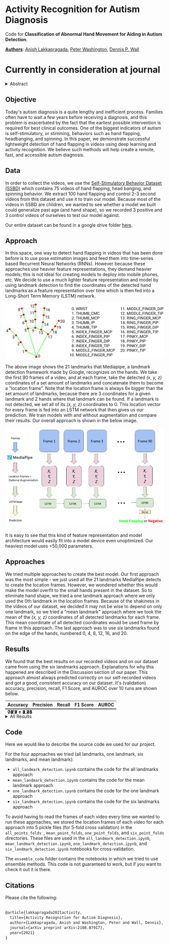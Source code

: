 # Activity Recognition for Autism Diagnosis


<p>Code for <strong> Classification of Abnormal Hand Movement for Aiding in Autism Detection</strong>.</p>
<p><strong><a href="mailto:anish.lakkapragada@gmail.com,peter100@stanford.edu,dpwall@stanford.edu">Authors</a></strong>: <a href="mailto:anish.lakkapragada@gmail.com">Anish Lakkapragada</a>, <a href="mailto:peter100@stanford.edu">Peter Washington</a>, <a href="mailto:dpwall@stanford.edu">Dennis P. Wall</a></p>


# Currently in consideration at journal

<details>
   <summary>Abstract</summary>
   <p> <em> A formal autism diagnosis can be an inefficient and lengthy process. Families may wait months or longer before receiving a diagnosis for their child. One approach to lessen delays is the use digital to technologies to detect the presence of behaviors indicative of autism, which in aggregate may lead to remote and automated diagnostics. One of the strongest indicators of autism is stimming, which includes repetitive, self-stimulatory behaviors such as hand flapping, headbanging, and spinning. Using computer vision to detect hand flapping is especially difficult due to the sparsity of public training data in this space and excessive shakiness and motion in such data. Our work demonstrates a novel method that may overcome these issues:  we use hand landmark detection over time as a feature representation which is then fed into a Long Short-Term Memory (LSTM) model. We achieve a validation accuracy and F1 Score of about 72% on detecting whether videos from the Self-Stimulatory Behaviour Dataset (SSBD) contain hand flapping or not. Our best model also predicts accurately on external videos we recorded of ourselves outside of the dataset it was trained on. This model uses less than 26,000 parameters, providing promise for fast deployment into ubiquitous and wearable digital settings for a remote autism diagnosis. </em> </p>
</details>
<h2 id="objective">Objective</h2>
<p>Today&#39;s autism diagnosis is a quite lengthy and inefficient process. Families often have to wait a few years before receiving a diagnosis, and this problem is exacerbated by the fact that the earliest possible intervention is required for best clinical outcomes. One of the biggest indicators of autism is self-stimulatory, or stimming, behaviors such as hand flapping, headbanging, and spinning. In this paper, we demonstrate successful lightweight detection of hand flapping in videos using deep learning and activity recognition. We believe such methods will help create a remote, fast, and accessible autism diagnosis. </p>
<h2 id="data">Data</h2>
<p>In order to collect the videos, we use the <a href="https://rolandgoecke.net/research/datasets/ssbd/">Self-Stimulatory Behavior Dataset (SSBD)</a> which contains 75 videos of hand flapping, head banging, and spinning behavior. We extract 100 hand flapping and control 2-3 second videos from this dataset and use it 
   to train our model. Because most of the videos in SSBD are children, we wanted to see whether a model we built could generalize past age (and hand shape), so we recorded 3 positive and 3 control videos of ourselves to test our model against. 
</p>
<p>Our entire dataset can be found in a google drive folder <a href="https://tinyurl.com/47fya6">here</a>.</p>
<h2 id="approach">Approach</h2>
<p>In this space, one way to detect hand flapping in videos that has been done before is to use pose estimation images and feed them into time-series based 
   Recurrent Neural Networks (RNNs). However because these approaches use heavier feature representations, they demand heavier models; this is not ideal for creating models to deploy into mobile phones, etc. We decide to use a much lighter feature representation and model by using landmark detection to find the
   coordinates of the detected hand landmarks as a feature representation over time which is then fed into a Long-Short Term Memory (LSTM) network. 
</p>
<p><img src = "docs/mediapipe_landmarks.png"></p>
<p>The above image shows the 21 landmarks that Mediapipe, a landmark detection framework made by Google, recognizes on the hands. We take the first 90 frames of a video, and at each frame,  take the detected <em> (x, y, z) </em> coordinates of a set amount of landmarks and concatenate them to become a &quot;location frame&quot;. Note that the location frame is always 6x bigger than the set amount of landmarks, because there are 3 coordinates for a given landmark and 2 hands where that landmark can be found. If a landmark is not detected, we set all of its <em> (x, y, z) </em> coordinates to 0. This location vector for every frame is fed into an LSTM network that then gives us our prediction. We train models with and without augmentation and compare their results. Our overall approach is shown in the below image. </p>
<p><img src = "docs/Approach.png"></p>
<p>It is easy to see that this kind of feature representation and model architecture would easily fit into a model device even unoptimized. Our heaviest model uses &lt;50,000 parameters. </p>
<h2 id="approaches">Approaches</h2>
<p>We tried multiple approaches to create the best model. Our first approach was the most simple - we just used all the 21 landmarks MediaPipe detects to create the location frames. However, we wondered whether this would make the model overfit to the small hands present in the dataset. So to eliminate hand shape, we tried a one landmark approach where we only used the 0th landmark in the location frames. Because of the shakiness in the videos of our dataset, we decided it may not be wise to depend on only one landmark, so we tried a "mean landmark" approach where we took the mean of the <em> (x, y, z) </em> coordinates of all detected landmarks for each frame. This mean coordinate of all detected coordinates would be used frame by frame in this approach. The last approach was to use six landmarks found on the edge of the hands, numbered 0, 4, 8, 12, 16, and 20. </p>
<h2 id="results">Results</h2>
<p>We found that the best results on our recorded videos and on our dataset came from using the six landmarks approach. Explanations for why this happened are described in the Discussion section of our paper. This approach almost always predicted correctly on our self-recorded videos and got a good, consistent accuracy on our dataset. It&#39;s (validation) accuracy, precision, recall, F1 Score, and AUROC over 10 runs are shown below.</p>

<table style = "table-layout:fixed">
   <thead>
      <tr>
         <th>Accuracy</th>
         <th>Precision</th>
         <th>Recall</th>
         <th>F1 Score</th>
         <th>AUROC</th>
      </tr>
   </thead>
   <tbody>
      <tr>
         <td style = "position:absolute"><div class = "hide"> 71.9 ± 1.7</div></td>
         <td style = "position:absolute"><div class = "hide"> 70.8 ± 1.85</div></td>
         <td style = "position:absolute"><div class = "hide"> 74.5 ± 4.04</div></td>
         <td style = "position:absolute"><div class = "hide"> 71.9 ± 2.25</div></td>
         <td style = "position:absolute"><div class = "hide"> 0.77 ± 0.03</div></td>
      </tr>
   </tbody>
</table>
<details>
   <summary> All Results </summary>
   <p> If you are interested, we show the results of all the approaches we tried (trained without augmentation) below. </p>
   <table>
      <thead>
         <tr>
            <th>Approach</th>
            <th>Accuracy</th>
            <th>Precision</th>
            <th>Recall</th>
            <th>F1</th>
            <th>AUROC</th>
            <th>Videos</th>
         </tr>
      </thead>
      <tbody>
         <tr>
            <td style = "position:absolute"><div class = "hide"> All Landmarks</div></td>
            <td style = "position:absolute"><div class = "hide"> 72.4 ± 0.8</div></td>
            <td style = "position:absolute"><div class = "hide">69.7 ± 0.99</div></td>
            <td style = "position:absolute"><div class = "hide">82.9 ± 0.94</div></td>
            <td style = "position:absolute"><div class = "hide"> 75.15 ± 0.57</div></td>
            <td style = "position:absolute"><div class = "hide"> 0.75 ± 0.02</div></td>
            <td style = "position:absolute"><div class = "hide"> 🤮</div></td>
         </tr>
         <tr>
            <td style = "position:absolute"><div class = "hide">Mean Landmark</div></td>
            <td style = "position:absolute"><div class = "hide">69.8 ± 4.04</div></td>
            <td style = "position:absolute"><div class = "hide"> 69.18 ± 5.05</div></td>
            <td style = "position:absolute"><div class = "hide">69.8 ± 6.56</div></td>
            <td style = "position:absolute"><div class = "hide"> 67.86 ± 3.52</div></td>
            <td style = "position:absolute"><div class = "hide"> 0.75 ± 0.02</div></td>
            <td style = "position:absolute"><div class = "hide"> 😐</div></td>
         </tr>
         <tr>
            <span>
            <td style = "position:absolute"><div class = "hide"> One Landmark</div></td>
            <td style = "position:absolute"><div class = "hide"> 73.9 ± 2.77</div></td>
            <td style = "position:absolute"><div class = "hide"> 75.29 ± 1.72</div></td>
            <td style = "position:absolute"><div class = "hide"> 73.1 ± 5.09</div></td>
            <td style = "position:absolute"><div class = "hide"> 72.6 ± 2.30</div></td>
            <td style = "position:absolute"><div class = "hide"> 0.77 ± 0.02</div></td>
            <td style = "position:absolute"><div class = "hide"> 👍</div></td>
            </span>
         </tr>
         <tr>
            <td style = "position:absolute"><div class = "hide">Six Landmarks</div></td>
            <td style = "position:absolute"><div class = "hide"> 71.9 ± 1.7</div></td>
            <td style = "position:absolute"><div class = "hide"> 70.8 ± 1.85</div></td>
            <td style = "position:absolute"><div class = "hide"> 74.5 ± 4.04</div></td>
            <td style = "position:absolute"><div class = "hide"> 71.9 ± 2.25</div></td>
            <td style = "position:absolute"><div class = "hide"> 0.77 ± 0.03</div></td>
            <td style = "position:absolute"><div class = "hide"> 🔥</div></td>
         </tr>
      </tbody>
   </table>
</details>
<h2 id="code">Code</h2>
<p> 

Here we would like to describe the source code we used for our project. 

For the four approaches we tried (all landmarks, one landmark, six landmarks, and mean landmark):
- <code>all_landmark_detection.ipynb</code> contains the code for the all landmarks approach  
- <code>mean_landmark_detection.ipynb</code> contains the code for the mean landmark approach 
- <code>one_landmark_detection.ipynb</code> contains the code for the one landmark approach
- <code>six_landmark_detection.ipynb</code> contains the code for the six landmarks approach 

To avoid having to read the frames of each video every time we wanted to run these approaches, we stored the location frames of each video for each approach into 5 pickle files (for 5-fold cross validation) in the <code> all_points_folds </code>, 
<code>mean_point_folds</code>, <code>one_point_folds</code>, and <code>six_point_folds</code> directories. These files are used in
the <code>all_landmark_detection.ipynb</code>, <code>mean_landmark_detection.ipynb</code>, <code>one_landmark_detection.ipynb</code>, and <code>six_landmark_detection.ipynb</code> notebooks for cross-validation.

The <code>ensemble_code</code> folder contains the notebooks in which we tried to use ensemble methods. This code is not guaranteed to work, but if you want to check it out it is there. 

</p>

## Citations
Please cite the following:
```

@article{lakkapragada2021activity,
  title={Activity Recognition for Autism Diagnosis},
  author={Lakkapragada, Anish and Washington, Peter and Wall, Dennis},
  journal={arXiv preprint arXiv:2108.07917},
  year={2021}
}
```
